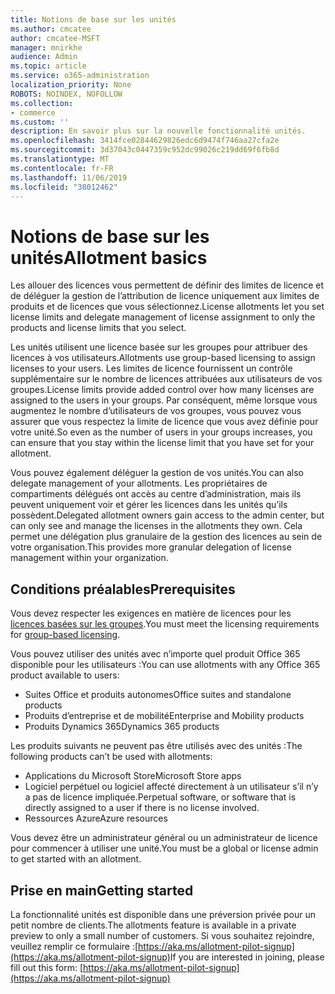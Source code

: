 ```yaml
---
title: Notions de base sur les unités
ms.author: cmcatee
author: cmcatee-MSFT
manager: mnirkhe
audience: Admin
ms.topic: article
ms.service: o365-administration
localization_priority: None
ROBOTS: NOINDEX, NOFOLLOW
ms.collection:
- commerce
ms.custom: ''
description: En savoir plus sur la nouvelle fonctionnalité unités.
ms.openlocfilehash: 3414fce02844629826edc6d9474f746aa27cfa2e
ms.sourcegitcommit: 3d37043c0447359c952dc99026c219dd69f6fb8d
ms.translationtype: MT
ms.contentlocale: fr-FR
ms.lasthandoff: 11/06/2019
ms.locfileid: "38012462"
---
```

# <a name="allotment-basics"></a><span data-ttu-id="97d6d-103">Notions de base sur les unités</span><span class="sxs-lookup"><span data-stu-id="97d6d-103">Allotment basics</span></span>

<span data-ttu-id="97d6d-104">Les allouer des licences vous permettent de définir des limites de licence et de déléguer la gestion de l’attribution de licence uniquement aux limites de produits et de licences que vous sélectionnez.</span><span class="sxs-lookup"><span data-stu-id="97d6d-104">License allotments let you set license limits and delegate management of license assignment to only the products and license limits that you select.</span></span>

<span data-ttu-id="97d6d-105">Les unités utilisent une licence basée sur les groupes pour attribuer des licences à vos utilisateurs.</span><span class="sxs-lookup"><span data-stu-id="97d6d-105">Allotments use group-based licensing to assign licenses to your users.</span></span> <span data-ttu-id="97d6d-106">Les limites de licence fournissent un contrôle supplémentaire sur le nombre de licences attribuées aux utilisateurs de vos groupes.</span><span class="sxs-lookup"><span data-stu-id="97d6d-106">License limits provide added control over how many licenses are assigned to the users in your groups.</span></span> <span data-ttu-id="97d6d-107">Par conséquent, même lorsque vous augmentez le nombre d’utilisateurs de vos groupes, vous pouvez vous assurer que vous respectez la limite de licence que vous avez définie pour votre unité.</span><span class="sxs-lookup"><span data-stu-id="97d6d-107">So even as the number of users in your groups increases, you can ensure that you stay within the license limit that you have set for your allotment.</span></span>

<span data-ttu-id="97d6d-108">Vous pouvez également déléguer la gestion de vos unités.</span><span class="sxs-lookup"><span data-stu-id="97d6d-108">You can also delegate management of your allotments.</span></span> <span data-ttu-id="97d6d-109">Les propriétaires de compartiments délégués ont accès au centre d’administration, mais ils peuvent uniquement voir et gérer les licences dans les unités qu’ils possèdent.</span><span class="sxs-lookup"><span data-stu-id="97d6d-109">Delegated allotment owners gain access to the admin center, but can only see and manage the licenses in the allotments they own.</span></span> <span data-ttu-id="97d6d-110">Cela permet une délégation plus granulaire de la gestion des licences au sein de votre organisation.</span><span class="sxs-lookup"><span data-stu-id="97d6d-110">This provides more granular delegation of license management within your organization.</span></span>

## <a name="prerequisites"></a><span data-ttu-id="97d6d-111">Conditions préalables</span><span class="sxs-lookup"><span data-stu-id="97d6d-111">Prerequisites</span></span>

<span data-ttu-id="97d6d-112">Vous devez respecter les exigences en matière de licences pour les [licences basées sur les groupes](https://docs.microsoft.com/azure/active-directory/fundamentals/active-directory-licensing-whatis-azure-portal#licensing-requirements).</span><span class="sxs-lookup"><span data-stu-id="97d6d-112">You must meet the licensing requirements for [group-based licensing](https://docs.microsoft.com/azure/active-directory/fundamentals/active-directory-licensing-whatis-azure-portal#licensing-requirements).</span></span>

<span data-ttu-id="97d6d-113">Vous pouvez utiliser des unités avec n’importe quel produit Office 365 disponible pour les utilisateurs :</span><span class="sxs-lookup"><span data-stu-id="97d6d-113">You can use allotments with any Office 365 product available to users:</span></span>

- <span data-ttu-id="97d6d-114">Suites Office et produits autonomes</span><span class="sxs-lookup"><span data-stu-id="97d6d-114">Office suites and standalone products</span></span>
- <span data-ttu-id="97d6d-115">Produits d’entreprise et de mobilité</span><span class="sxs-lookup"><span data-stu-id="97d6d-115">Enterprise and Mobility products</span></span>
- <span data-ttu-id="97d6d-116">Produits Dynamics 365</span><span class="sxs-lookup"><span data-stu-id="97d6d-116">Dynamics 365 products</span></span>

<span data-ttu-id="97d6d-117">Les produits suivants ne peuvent pas être utilisés avec des unités :</span><span class="sxs-lookup"><span data-stu-id="97d6d-117">The following products can’t be used with allotments:</span></span>

- <span data-ttu-id="97d6d-118">Applications du Microsoft Store</span><span class="sxs-lookup"><span data-stu-id="97d6d-118">Microsoft Store apps</span></span>
- <span data-ttu-id="97d6d-119">Logiciel perpétuel ou logiciel affecté directement à un utilisateur s’il n’y a pas de licence impliquée.</span><span class="sxs-lookup"><span data-stu-id="97d6d-119">Perpetual software, or software that is directly assigned to a user if there is no license involved.</span></span>
- <span data-ttu-id="97d6d-120">Ressources Azure</span><span class="sxs-lookup"><span data-stu-id="97d6d-120">Azure resources</span></span>

<span data-ttu-id="97d6d-121">Vous devez être un administrateur général ou un administrateur de licence pour commencer à utiliser une unité.</span><span class="sxs-lookup"><span data-stu-id="97d6d-121">You must be a global or license admin to get started with an allotment.</span></span>

## <a name="getting-started"></a><span data-ttu-id="97d6d-122">Prise en main</span><span class="sxs-lookup"><span data-stu-id="97d6d-122">Getting started</span></span>

<span data-ttu-id="97d6d-123">La fonctionnalité unités est disponible dans une préversion privée pour un petit nombre de clients.</span><span class="sxs-lookup"><span data-stu-id="97d6d-123">The allotments feature is available in a private preview to only a small number of customers.</span></span> <span data-ttu-id="97d6d-124">Si vous souhaitez rejoindre, veuillez remplir ce formulaire :[https://aka.ms/allotment-pilot-signup](https://aka.ms/allotment-pilot-signup)</span><span class="sxs-lookup"><span data-stu-id="97d6d-124">If you are interested in joining, please fill out this form: [https://aka.ms/allotment-pilot-signup](https://aka.ms/allotment-pilot-signup)</span></span>
